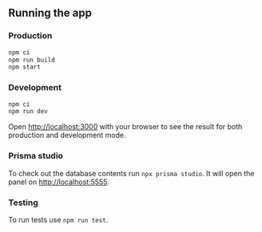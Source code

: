 ## Running the app

### Production

```bash
npm ci
npm run build
npm start
```

### Development

```bash
npm ci
npm run dev
```

Open [http://localhost:3000](http://localhost:3000) with your browser to see the result for both production and development mode.

### Prisma studio

To check out the database contents run `npx prisma studio`.
It will open the panel on [http://localhost:5555](http://localhost:5555).

### Testing

To run tests use `npm run test`.
